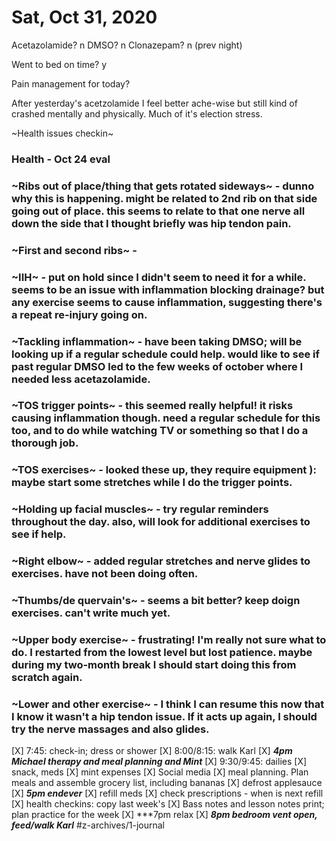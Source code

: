# Sat, Oct 31, 2020
Acetazolamide? n
DMSO? n
Clonazepam? n
(prev night)

Went to bed on time? y

Pain management for today? 

After yesterday's acetzolamide I feel better ache-wise but still kind of crashed mentally and physically. Much of it's election stress. 



~Health issues checkin~

### __Health - Oct 24 eval__

### ~Ribs out of place/thing that gets rotated sideways~ - dunno why this is happening. might be related to 2nd rib on that side going out of place. this seems to relate to that one nerve all down the side that I thought briefly was hip tendon pain. 

### ~First and second ribs~ - 

### ~IIH~ - put on hold since I didn't seem to need it for a while. seems to be an issue with inflammation blocking drainage? but any exercise seems to cause inflammation, suggesting there's a repeat re-injury going on. 

### ~Tackling inflammation~ - have been taking DMSO; will be looking up if a regular schedule could help. would like to see if past regular DMSO led to the few weeks of october where I needed less acetazolamide. 

### ~TOS trigger points~ - this seemed really helpful! it risks causing inflammation though. need a regular schedule for this too, and to do while watching TV or something so that I do a thorough job. 

### ~TOS exercises~ - looked these up, they require equipment ): maybe start some stretches while I do the trigger points. 

### ~Holding up facial muscles~ - try regular reminders throughout the day. also, will look for additional exercises to see if help. 

### ~Right elbow~ - added regular stretches and nerve glides to exercises. have not been doing often. 

### ~Thumbs/de quervain's~ - seems a bit better? keep doign exercises. can't write much yet. 

### ~Upper body exercise~ - frustrating! I'm really not sure what to do. I restarted from the lowest level but lost patience. maybe during my two-month break I should start doing this from scratch again. 

### ~Lower and other exercise~ - I think I can resume this now that I know it wasn't a hip tendon issue. If it acts up again, I should try the nerve massages and also glides.


[X] 7:45: check-in; dress or shower
[X] 8:00/8:15: walk Karl
[X] ***4pm Michael therapy and meal planning and Mint***
[X] 9:30/9:45: dailies
[X] snack, meds
[X] mint expenses
[X] Social media
[X] meal planning. Plan meals and assemble grocery list, including bananas
[X] defrost applesauce
[X] ***5pm endever***
[X] refill meds
[X] check prescriptions - when is next refill
[X] health checkins: copy last week's
[X] Bass notes and lesson notes print; plan practice for the week
[X] ***7pm relax
[X] ***8pm bedroom vent open, feed/walk Karl***
#z-archives/1-journal